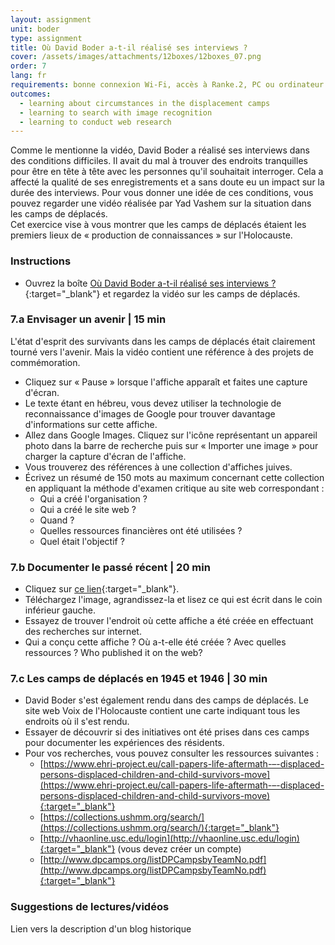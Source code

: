 ```yaml
---
layout: assignment
unit: boder
type: assignment
title: Où David Boder a-t-il réalisé ses interviews ?
cover: /assets/images/attachments/12boxes/12boxes_07.png
order: 7
lang: fr
requirements: bonne connexion Wi-Fi, accès à Ranke.2, PC ou ordinateur portable, application installée sur le PC ou le portable permettant de visualiser des vidéos
outcomes:
  - learning about circumstances in the displacement camps
  - learning to search with image recognition
  - learning to conduct web research
---
```


Comme le mentionne la vidéo, David Boder a réalisé ses interviews dans des conditions difficiles. Il avait du mal à trouver des endroits tranquilles pour être en tête à tête avec les personnes qu'il souhaitait interroger. Cela a affecté la qualité de ses enregistrements et a sans doute eu un impact sur la durée des interviews. Pour vous donner une idée de ces conditions, vous pouvez regarder une vidéo réalisée par Yad Vashem sur la situation dans les camps de déplacés.  
Cet exercice vise à vous montrer que les camps de déplacés étaient les premiers lieux de « production de connaissances » sur l'Holocauste.

<!-- more -->

<!-- briefing-student -->

### Instructions
<!-- section-contents -->

- Ouvrez la boîte [Où David Boder a-t-il réalisé ses interviews ?](https://ranke2.uni.lu/klynt/en/#Intro){:target="_blank"} et regardez la vidéo sur les camps de déplacés.

<!-- section -->

### 7.a  Envisager un avenir | 15 min
<!-- section-contents -->

L'état d'esprit des survivants dans les camps de déplacés était clairement tourné vers l'avenir. Mais la vidéo contient une référence à des projets de commémoration.
- Cliquez sur « Pause » lorsque l'affiche apparaît et faites une capture d'écran.
- Le texte étant en hébreu, vous devez utiliser la technologie de reconnaissance d'images de Google pour trouver davantage d'informations sur cette affiche. 
- Allez dans Google Images. Cliquez sur l'icône représentant un appareil photo dans la barre de recherche puis sur « Importer une image » pour charger la capture d'écran de l'affiche.
- Vous trouverez des références à une collection d'affiches juives. 
- Écrivez un résumé de 150 mots au maximum concernant cette collection en appliquant la méthode d'examen critique au site web correspondant :
  - Qui a créé l'organisation ?
  - Qui a créé le site web ?
  - Quand ?
  - Quelles ressources financières ont été utilisées ?
  - Quel était l'objectif ?

<!-- section -->

### 7.b  Documenter le passé récent | 20 min
<!-- section-contents -->

- Cliquez sur [ce lien](https://www.kedem-auctions.com/content/two-posters-issued-central-historical-commission-central-committee-liberated-jews-american){:target="_blank"}.
- Téléchargez l'image, agrandissez-la et lisez ce qui est écrit dans le coin inférieur gauche.
- Essayez de trouver l'endroit où cette affiche a été créée en effectuant des recherches sur internet.
- Qui a conçu cette affiche ? Où a-t-elle été créée ? Avec quelles ressources ? Who published it on the web? 

<!-- section -->

### 7.c  Les camps de déplacés en 1945 et 1946 | 30 min
<!-- section-contents -->

- David Boder s'est également rendu dans des camps de déplacés. Le site web Voix de l'Holocauste contient une carte indiquant tous les endroits où il s'est rendu.
- Essayer de découvrir si des initiatives ont été prises dans ces camps pour documenter les expériences des résidents. 
- Pour vos recherches, vous pouvez consulter les ressources suivantes :                              
  - [https://www.ehri-project.eu/call-papers-life-aftermath-–-displaced-persons-displaced-children-and-child-survivors-move](https://www.ehri-project.eu/call-papers-life-aftermath-–-displaced-persons-displaced-children-and-child-survivors-move){:target="_blank"}
  - [https://collections.ushmm.org/search/](https://collections.ushmm.org/search/){:target="_blank"}
  - [http://vhaonline.usc.edu/login](http://vhaonline.usc.edu/login){:target="_blank"} (vous devez créer un compte)
  - [http://www.dpcamps.org/listDPCampsbyTeamNo.pdf](http://www.dpcamps.org/listDPCampsbyTeamNo.pdf){:target="_blank"}

<!-- section -->

### Suggestions de lectures/vidéos
<!-- section-contents -->

Lien vers la description d'un blog historique

<!-- briefing-teacher -->
